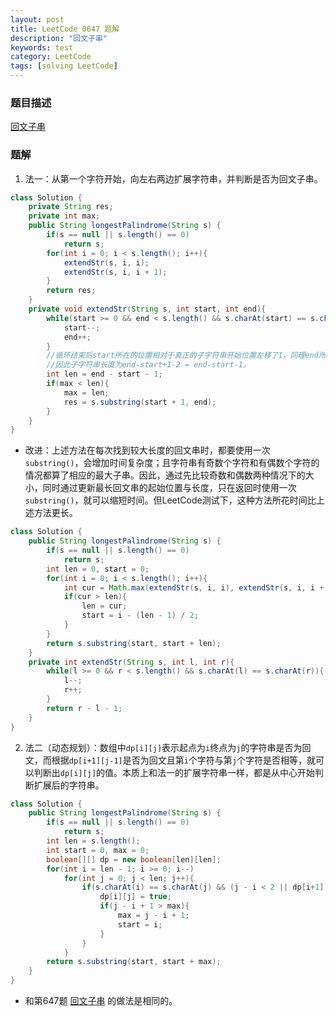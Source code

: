 ```yaml
---
layout: post
title: LeetCode 0647 题解
description: "回文子串"
keywords: test
category: LeetCode
tags: [solving LeetCode]
---
```


### 题目描述
[回文子串](https://leetcode-cn.com/problems/palindromic-substrings/)

### 题解
1. 法一：从第一个字符开始，向左右两边扩展字符串，并判断是否为回文子串。
```java
class Solution {
    private String res;
    private int max;
    public String longestPalindrome(String s) {
        if(s == null || s.length() == 0)
            return s;
        for(int i = 0; i < s.length(); i++){
            extendStr(s, i, i);
            extendStr(s, i, i + 1);
        }
        return res;
    }
    private void extendStr(String s, int start, int end){
        while(start >= 0 && end < s.length() && s.charAt(start) == s.charAt(end)){
            start--;
            end++;
        }
        //循环结束后start所在的位置相对于真正的子字符串开始位置左移了1，同理end所在位置在结束位置右边1位；
        //因此子字符串长度为end-start+1-2 = end-start-1。
        int len = end - start - 1;
        if(max < len){
            max = len;
            res = s.substring(start + 1, end);
        }        
    }
}
```
* 改进：上述方法在每次找到较大长度的回文串时，都要使用一次`substring()`，会增加时间复杂度；且字符串有奇数个字符和有偶数个字符的情况都算了相应的最大子串。因此，通过先比较奇数和偶数两种情况下的大小，同时通过更新最长回文串的起始位置与长度，只在返回时使用一次`substring()`，就可以缩短时间。但LeetCode测试下，这种方法所花时间比上述方法更长。
```java
class Solution {
    public String longestPalindrome(String s) {
        if(s == null || s.length() == 0)
            return s;
        int len = 0, start = 0;
        for(int i = 0; i < s.length(); i++){
            int cur = Math.max(extendStr(s, i, i), extendStr(s, i, i + 1));
            if(cur > len){
                len = cur;
                start = i - (len - 1) / 2;
            }
        }
        return s.substring(start, start + len);
    }
    private int extendStr(String s, int l, int r){
        while(l >= 0 && r < s.length() && s.charAt(l) == s.charAt(r)){
            l--;
            r++;
        }
        return r - l - 1;      
    }
}
```
2. 法二（动态规划）：数组中`dp[i][j]`表示起点为`i`终点为`j`的字符串是否为回文，而根据`dp[i+1][j-1]`是否为回文且第`i`个字符与第`j`个字符是否相等，就可以判断出`dp[i][j]`的值。本质上和法一的扩展字符串一样，都是从中心开始判断扩展后的字符串。
```java
class Solution {
    public String longestPalindrome(String s) {
        if(s == null || s.length() == 0)
            return s;
        int len = s.length();
        int start = 0, max = 0;
        boolean[][] dp = new boolean[len][len];
        for(int i = len - 1; i >= 0; i--)
            for(int j = 0; j < len; j++){
                if(s.charAt(i) == s.charAt(j) && (j - i < 2 || dp[i+1][j-1])){
                    dp[i][j] = true;
                    if(j - i + 1 > max){
                        max = j - i + 1;
                        start = i;
                    }
                }
            }
        return s.substring(start, start + max);   
    }
}
```
* 和第647题 [回文子串](https://leetcode-cn.com/problems/palindromic-substrings/) 的做法是相同的。